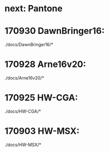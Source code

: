 next: Pantone
===============


170930 DawnBringer16:
==============
./docs/DawnBringer16/*

170928 Arne16v20:
=================
./docs/Arne16v20/*

170925 HW-CGA:
==============
./docs/HW-CGA/*

170903 HW-MSX:
==============
./docs/HW-MSX/*

